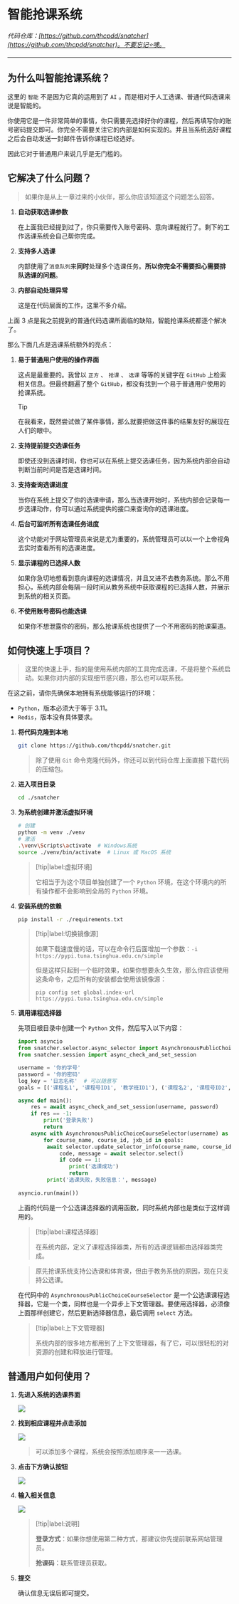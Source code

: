 # 智能抢课系统

*代码仓库：[https://github.com/thcpdd/snatcher](https://github.com/thcpdd/snatcher)。不要忘记⭐噢。*

---

## 为什么叫智能抢课系统？

这里的 `智能` 不是因为它真的运用到了 `AI` 。而是相对于人工选课、普通代码选课来说是智能的。

你使用它是一件非常简单的事情，你只需要先选择好你的课程，然后再填写你的账号密码提交即可。你完全不需要关注它的内部是如何实现的。并且当系统选好课程之后会自动发送一封邮件告诉你课程已经选好。

因此它对于普通用户来说几乎是无门槛的。

## 它解决了什么问题？

>  如果你是从上一章过来的小伙伴，那么你应该知道这个问题怎么回答。

1. **自动获取选课参数**

   在上面我已经提到过了，你只需要传入账号密码、意向课程就行了。剩下的工作选课系统会自己帮你完成。

2. **支持多人选课**

   内部使用了`消息队列`来**同时**处理多个选课任务。**所以你完全不需要担心需要排队选课的问题**。

3. **内部自动处理异常**

   这是在代码层面的工作，这里不多介绍。

上面 3 点是我之前提到的普通代码选课所面临的缺陷，智能抢课系统都逐个解决了。

那么下面几点是选课系统额外的亮点：

1. **易于普通用户使用的操作界面**

   这点是最重要的。我曾以 `正方` 、 `抢课` 、 `选课` 等等的关键字在 `GitHub` 上检索相关信息。但最终翻遍了整个 `GitHub`，都没有找到一个易于普通用户使用的抢课系统。

   > [!tip]
   >
   > 在我看来，既然尝试做了某件事情，那么就要把做这件事的结果友好的展现在人们的眼中。

2. **支持提前提交选课任务**

   即使还没到选课时间，你也可以在系统上提交选课任务，因为系统内部会自动判断当前时间是否是选课时间。

3. **支持查询选课进度**

   当你在系统上提交了你的选课申请，那么当选课开始时，系统内部会记录每一步选课动作，你可以通过系统提供的接口来查询你的选课进度。

4. **后台可监听所有选课任务进度**

   这个功能对于网站管理员来说是尤为重要的，系统管理员可以以一个上帝视角去实时查看所有的选课进度。

5. **显示课程的已选择人数**

   如果你急切地想看到意向课程的选课情况，并且又进不去教务系统。那么不用担心，系统内部会每隔一段时间从教务系统中获取课程的已选择人数，并展示到系统的相关页面。

6. **不使用账号密码也能选课**

   如果你不想泄露你的密码，那么抢课系统也提供了一个不用密码的抢课渠道。

## 如何快速上手项目？

> 这里的快速上手，指的是使用系统内部的工具完成选课，不是将整个系统启动。如果你对内部的实现细节感兴趣，那么也可以联系我。

在这之前，请你先确保本地拥有系统能够运行的环境：

- `Python`，版本必须大于等于 3.11。
- `Redis`，版本没有具体要求。

1. **将代码克隆到本地**

   ```bash
   git clone https://github.com/thcpdd/snatcher.git
   ```

   > 除了使用 `Git` 命令克隆代码外，你还可以到代码仓库上面直接下载代码的压缩包。

2. **进入项目目录**

   ```bash
   cd ./snatcher
   ```

3. **为系统创建并激活虚拟环境**

   ```bash
   # 创建
   python -m venv ./venv
   # 激活
   .\venv\Scripts\activate  # Windows系统
   source ./venv/bin/activate  # Linux 或 MacOS 系统
   ```

   > [!tip|label:虚拟环境]
   >
   > 它相当于为这个项目单独创建了一个 `Python` 环境，在这个环境内的所有操作都不会影响到全局的 `Python` 环境。

4. **安装系统的依赖**

   ```bash
   pip install -r ./requirements.txt
   ```

   > [!tip|label:切换镜像源]
   >
   > 如果下载速度慢的话，可以在命令行后面增加一个参数：`-i https://pypi.tuna.tsinghua.edu.cn/simple`
   >
   > 但是这样只起到一个临时效果，如果你想要永久生效，那么你应该使用这条命令，之后所有的安装都会使用该镜像源：
   >
   > `pip config set global.index-url https://pypi.tuna.tsinghua.edu.cn/simple`

5. **调用课程选择器**

   先项目根目录中创建一个 `Python` 文件，然后写入以下内容：

   ```python
   import asyncio
   from snatcher.selector.async_selector import AsynchronousPublicChoiceCourseSelector
   from snatcher.session import async_check_and_set_session
   
   username = '你的学号'
   password = '你的密码'
   log_key = '日志名称'  # 可以随意写
   goals = [('课程名1', '课程号ID1', '教学班ID1'), ('课程名2', '课程号ID2', '教学班ID2')]
   
   async def main():
       res = await async_check_and_set_session(username, password)
       if res == -1:
           print('登录失败')
           return
       async with AsynchronousPublicChoiceCourseSelector(username) as selector:
           for course_name, course_id, jxb_id in goals:
           	await selector.update_selector_info(course_name, course_id, jxb_id, log_key)
                code, message = await selector.select()
                if code == 1:
                   print('选课成功')
                   return
   		    print('选课失败，失败信息：', message)
    
   asyncio.run(main())
   ```

   上面的代码是一个公选课选择器的调用函数，同时系统内部也是类似于这样调用的。

   > [!tip|label:课程选择器]
   >
   > 在系统内部，定义了课程选择器类，所有的选课逻辑都由选择器类完成。

   > 原先抢课系统支持公选课和体育课，但由于教务系统的原因，现在只支持公选课。

   在代码中的 `AsynchronousPublicChoiceCourseSelector` 是一个公选课课程选择器，它是一个类，同样也是一个异步上下文管理器。要使用选择器，必须像上面那样创建它，然后更新选择器信息，最后调用 `select` 方法。

   > [!tip|label:上下文管理器]
   >
   > 系统内部的很多地方都用到了上下文管理器，有了它，可以很轻松的对资源的创建和释放进行管理。

## 普通用户如何使用？

1. **先进入系统的选课界面**

   ![](images/s1.png)

2. **找到相应课程并点击添加**

   ![](images/s2.png)

   > 可以添加多个课程，系统会按照添加顺序来一一选课。

3. **点击下方确认按钮**

   ![](images/s3.png)

4. **输入相关信息**

   ![](images/s4.png)

   > [!tip|label:说明]
   >
   > **登录方式**：如果你想使用第二种方式，那建议你先提前联系网站管理员。
   >
   > **抢课码**：联系管理员获取。

5. **提交**

   确认信息无误后即可提交。


